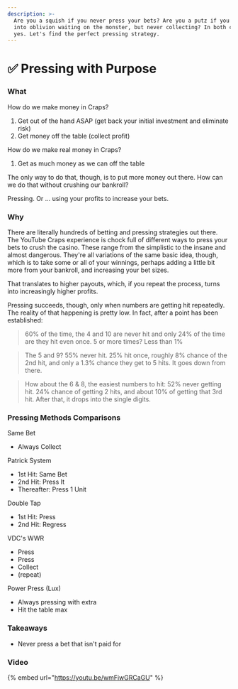 ```yaml
---
description: >-
  Are you a squish if you never press your bets? Are you a putz if you press
  into oblivion waiting on the monster, but never collecting? In both cases,
  yes. Let's find the perfect pressing strategy.
---
```


# ✅ Pressing with Purpose

### What

How do we make money in Craps?

1. Get out of the hand ASAP (get back your initial investment and eliminate risk)
2. Get money off the table (collect profit)

How do we make real money in Craps?

1. Get as much money as we can off the table

The only way to do that, though, is to put more money out there. How can we do that without crushing our bankroll? &#x20;

Pressing. Or ... using your profits to increase your bets.

### Why

There are literally hundreds of betting and pressing strategies out there. The YouTube Craps experience is chock full of different ways to press your bets to crush the casino. These range from the simplistic to the insane and almost dangerous. They're all variations of the same basic idea, though, which is to take some or all of your winnings, perhaps adding a little bit more from your bankroll, and increasing your bet sizes.&#x20;

That translates to higher payouts, which, if you repeat the process, turns into increasingly higher profits.

Pressing succeeds, though, only when numbers are getting hit repeatedly.  The reality of that happening is pretty low. In fact, after a point has been established:

> 60% of the time, the 4 and 10 are never hit and only 24% of the time are they hit even once. 5 or more times? Less than 1%

> The 5 and 9? 55% never hit. 25% hit once, roughly 8% chance of the 2nd hit, and only a 1.3% chance they get to 5 hits. It goes down from there.

> How about the 6 & 8, the easiest numbers to hit: 52% never getting hit. 24% chance of getting 2 hits, and about 10% of getting that 3rd hit. After that, it drops into the single digits.

### Pressing Methods Comparisons

Same Bet

* Always Collect

Patrick System

* 1st Hit: Same Bet
* 2nd Hit: Press It
* Thereafter: Press 1 Unit

Double Tap

* 1st Hit: Press
* 2nd Hit: Regress

VDC's WWR

* Press
* Press
* Collect
* (repeat)

Power Press (Lux)

* Always pressing with extra
* Hit the table max

### Takeaways

* Never press a bet that isn't paid for

### Video

{% embed url="https://youtu.be/wmFiwGRCaGU" %}

